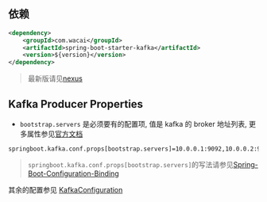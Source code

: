## 依赖

```xml
<dependency>
    <groupId>com.wacai</groupId>
    <artifactId>spring-boot-starter-kafka</artifactId>
    <version>${version}</version>
</dependency>

```

> 最新版请见[nexus](http://repo.caimi-inc.com/nexus/#nexus-search;quick~spring-boot-starter-kafka)


## Kafka Producer Properties

* `bootstrap.servers` 是必须要有的配置项, 值是 kafka 的 broker 地址列表, 更多属性参见[官方文档](http://kafka.apache.org/documentation.html#producerconfigs)

```
springboot.kafka.conf.props[bootstrap.servers]=10.0.0.1:9092,10.0.0.2:9092
```

> `springboot.kafka.conf.props[bootstrap.servers]`的写法请参见[Spring-Boot-Configuration-Binding](https://github.com/spring-projects/spring-boot/wiki/Spring-Boot-Configuration-Binding)

其余的配置参见 [KafkaConfiguration](.src/main/java/com/wacai/springboot/kafka/autocfg/KafkaConfiguration.java) 
